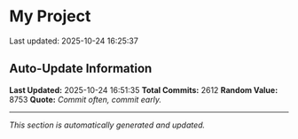 # My Project


Last updated: 2025-10-24 16:25:37



























































































































































































































































































































































































































































































































































































































































































































































































































































































































































































































































































































































































































































































































































































































































































































































































































































































































































































































































































































































































































































































































































































































































































































































































































































































































































































































































































































































































































































































































































































































































































































## Auto-Update Information

**Last Updated:** 2025-10-24 16:51:35
**Total Commits:** 2612
**Random Value:** 8753
**Quote:** _Commit often, commit early._

---
_This section is automatically generated and updated._